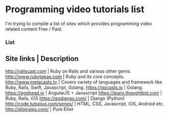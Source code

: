 Programming video tutorials list
====================

I'm trying to compile a list of sites which provides programming video related content Free / Paid.

### List
Site links                        | Description
----------------------------------------------------------------
http://railscast.com              | Ruby on Rails and various other gems.
http://www.rubytapas.com          | Ruby and its core concepts.
http://www.metacasts.tv           | Covers variety of languages and framework like Ruby, Rails, Swift, Javascript, Golang.
https://gocasts.io                | Golang.
https://egghead.io                | AngularJS + Javascript
https://learn.thoughtbot.com      | Ruby, Rails, iOS
https://godjango.com/             | Django (Python)
http://code.tutsplus.com/series/  | HTML, CSS, Javascript, iOS, Android etc.
http://elixirsips.com/            | Pure Elixir

